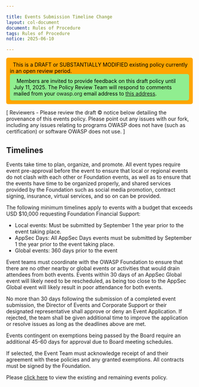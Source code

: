```yaml
---

title: Events Submission Timeline Change
layout: col-document
document: Rules of Procedure
tags: Rules of Procedure
notice: 2025-06-10

---
```



<div style="background-color: orange; color: black; padding: 10px; border-radius: 5px;">
  This is a DRAFT or SUBSTANTIALLY MODIFIED existing policy currently in an open review period.
    <div style="background-color: lightgreen; color: black; padding: 10px; border-radius: 5px;">
      Members are invited to provide feedback on this draft policy until July 11, 2025. The Policy Review Team will respond to comments mailed from your <a>owasp.org</a> email address to <a href="mailto:policy-review@owasp.com?subject=Re: Privacy Policy (Draft WIP)">this address</a>.
    </div>
</div>


[ Reviewers - Please review the draft &#169; notice below detailing the provenance of this events policy. Please point out any issues with our fork, including any issues relating to programs OWASP does not have (such as certification) or software OWASP does not use. ]

## Timelines

Events take time to plan, organize, and promote. All event types require event pre-approval before the event to ensure that local or regional events do not clash with each other or Foundation events, as well as to ensure that the events have time to be organized properly, and shared services provided by the Foundation such as social media promotion, contract signing, insurance, virtual services, and so on can be provided.

The following minimum timelines apply to events with a budget that exceeds USD $10,000 requesting Foundation Financial Support:

- Local events: Must be submitted by September 1 the year prior to the event taking place.
- AppSec Days: All AppSec Days events must be submitted by September 1 the year prior to the event taking place.
- Global events: 360 days prior to the event

Event teams must coordinate with the OWASP Foundation to ensure that there are no other nearby or global events or activities that would drain attendees from both events. Events within 30 days of an AppSec Global event will likely need to be rescheduled, as being too close to the AppSec Global event will likely result in poor attendance for both events.

No more than 30 days following the submission of a completed event submission, the Director of Events and Corporate Support or their designated representative shall approve or deny an Event Application. If rejected, the team shall be given additional time to improve the application or resolve issues as long as the deadlines above are met.

Events contingent on exemptions being passed by the Board require an additional 45-60 days for approval due to Board meeting schedules.

If selected, the Event Team must acknowledge receipt of and their agreement with these policies and any granted exemptions. All contracts must be signed by the Foundation.



Please 
<a href="https://policy.owasp.org/operational/events" target="_blank" rel="noopener noreferrer">click here</a>
 to view the existing and remaining events policy.
